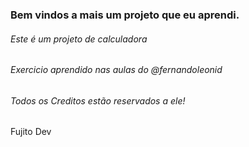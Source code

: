 ### Bem vindos a mais um projeto que eu aprendi.
###### Este é um projeto de calculadora
###### Exercicio aprendido nas aulas do @fernandoleonid
###### Todos os Creditos estão reservados a ele!

##

Fujito Dev
